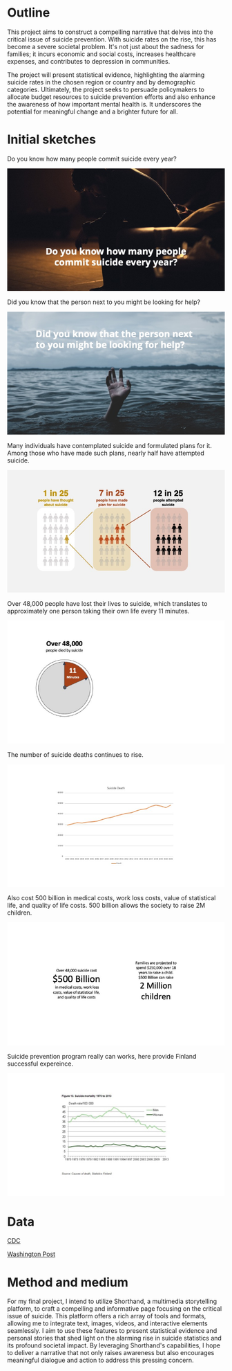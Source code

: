 

# Outline
This project aims to construct a compelling narrative that delves into the critical issue of suicide prevention. With suicide rates on the rise, this has become a severe societal problem. It's not just about the sadness for families; it incurs economic and social costs, increases healthcare expenses, and contributes to depression in communities.

The project will present statistical evidence, highlighting the alarming suicide rates in the chosen region or country and by demographic categories. Ultimately, the project seeks to persuade policymakers to allocate budget resources to suicide prevention efforts and also enhance the awareness of how important mental health is. It underscores the potential for meaningful change and a brighter future for all.

# Initial sketches

Do you know how many people commit suicide every year?

![Sketch1](Final_sketch1.jpeg)

Did you know that the person next to you might be looking for help?

![Sketch1](Final_sketch2.jpeg)

Many individuals have contemplated suicide and formulated plans for it. Among those who have made such plans, nearly half have attempted suicide.

![Sketch1](Final_sketch3.jpeg)

Over 48,000 people have lost their lives to suicide, which translates to approximately one person taking their own life every 11 minutes.

![Sketch1](Final_sketch4.jpeg)

The number of suicide deaths continues to rise.

![Sketch1](Final_sketch5.jpeg)

Also cost 500 billion in medical costs, work loss costs, value of statistical life, and quality of life costs. 500 billion allows the society to raise 2M children.

![Sketch1](Final_sketch6.jpeg)

Suicide prevention program really can works, here provide Finland successful expereince.

![Sketch1](Final_sketch7.jpeg)


# Data

[CDC](https://www.cdc.gov/suicide/index.html)

[Washington Post](https://www.washingtonpost.com/business/interactive/2022/cost-raising-child-calculator/)


# Method and medium

For my final project, I intend to utilize Shorthand, a multimedia storytelling platform, to craft a compelling and informative page focusing on the critical issue of suicide. This platform offers a rich array of tools and formats, allowing me to integrate text, images, videos, and interactive elements seamlessly. I aim to use these features to present statistical evidence and personal stories that shed light on the alarming rise in suicide statistics and its profound societal impact. By leveraging Shorthand's capabilities, I hope to deliver a narrative that not only raises awareness but also encourages meaningful dialogue and action to address this pressing concern.
